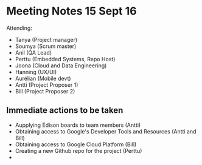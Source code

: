 # Meeting Notes 15 Sept 16

Attending:
* Tanya (Project manager)
* Soumya (Scrum master)
* Anil (QA Lead)
* Perttu (Embedded Systems, Repo Host)
* Joona (Cloud and Data Engineering)
* Hanning (UX/UI)
* Aurélian (Mobile devt)
* Antti (Project Proposer 1)
* Bill (Project Proposer 2)

## Immediate actions to be taken

* Aupplying Edison boards to team members (Antti)
* Obtaining access to Google's Developer Tools and Resources (Antti and Bill)
* Obtaining access to Google Cloud Platform (Bill)
* Creating a new Github repo for the project (Perttu)
* 
